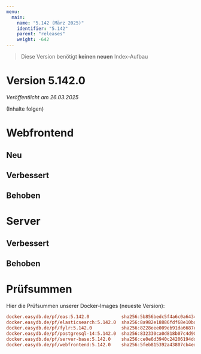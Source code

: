 ```yaml
---
menu:
  main:
    name: "5.142 (März 2025)"
    identifier: "5.142"
    parent: "releases"
    weight: -642
---
```


> Diese Version benötigt **keinen neuen** Index-Aufbau

# Version 5.142.0

*Veröffentlicht am 26.03.2025*

(Inhalte folgen)

# Webfrontend

## Neu
## Verbessert
## Behoben

# Server

## Verbessert
## Behoben


# Prüfsummen

Hier die Prüfsummen unserer Docker-Images (neueste Version):

```ini
docker.easydb.de/pf/eas:5.142.0            sha256:5b856bedc5f4a6c0a64345aa18ebd809fc6e06ad993b1b30fb6fbd892983cca9
docker.easydb.de/pf/elasticsearch:5.142.0  sha256:8a982e18886fdf68e10ba871563950e6849f28ed28012ace989bced0f63af7ed
docker.easydb.de/pf/fylr:5.142.0           sha256:8228eee009eb91da6687e153ff887280f27ac35f17ae62f28c3e92ad59b0caae
docker.easydb.de/pf/postgresql-14:5.142.0  sha256:832330ca0d818b07c4d904b84b53c3067c90f62a8fee8d7ff63e7c0e66da76fa
docker.easydb.de/pf/server-base:5.142.0    sha256:ce0e6d3940c24206194dd3982925f74c163c1751780d4df8055bff8ad90ece37
docker.easydb.de/pf/webfrontend:5.142.0    sha256:5feb815392a43807cb4ed1876388f5c83662d98a6fc3380ed98530370aeeefe2
```
